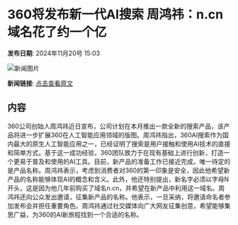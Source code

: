 # 360将发布新一代AI搜索 周鸿祎：n.cn域名花了约一个亿

**发布日期**: 2024年11月20号 15:03

![新闻图片](https://pic.chinaz.com/picmap/thumb/201907152222445241_5.jpg)

**新闻链接**: [点击查看原文](https://www.aibase.com/zh/news/13357)

## 内容

360公司创始人周鸿祎近日宣布，公司计划在本月推出一款全新的搜索产品，该产品将进一步扩展360在人工智能应用领域的版图。周鸿祎指出，360AI搜索作为国内最大的原生人工智能应用之一，已经证明了搜索是用户接触和使用AI技术的直接和简单方式。基于这一成功经验，360团队致力于在现有基础上进行创新，打造一个更易于普及和使用的AI工具。目前，新产品的准备工作已接近完成，唯一待定的是产品名称。周鸿祎表示，考虑到消费者对360的第一印象是安全，因此他希望新产品的名称能够体现AI的概念和含义。此外，他还特别提出，新名字必须以字母N开头，这是因为他几年前购买了域名n.cn，并希望在新产品中利用这一域名。周鸿祎还向公众发出邀请，征集新产品的名称。他表示，一旦采纳，将邀请命名者参加发布会并担任重要角色。周鸿祎通过社交媒体向广大网友征集创意，希望能够集思广益，为360的AI新旅程找到一个合适的名称。

